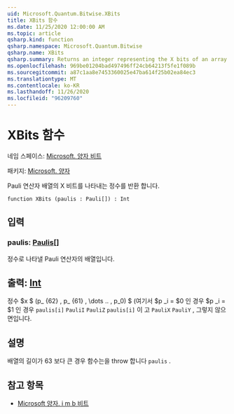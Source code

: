 ```yaml
---
uid: Microsoft.Quantum.Bitwise.XBits
title: XBits 함수
ms.date: 11/25/2020 12:00:00 AM
ms.topic: article
qsharp.kind: function
qsharp.namespace: Microsoft.Quantum.Bitwise
qsharp.name: XBits
qsharp.summary: Returns an integer representing the X bits of an array of Pauli operators.
ms.openlocfilehash: 969be01204bad497496ff24cb64213f5fe1f089b
ms.sourcegitcommit: a87c1aa8e7453360025e47ba614f25b02ea84ec3
ms.translationtype: MT
ms.contentlocale: ko-KR
ms.lasthandoff: 11/26/2020
ms.locfileid: "96209760"
---
```

# <a name="xbits-function"></a>XBits 함수

네임 스페이스: [Microsoft. 양자 비트](xref:Microsoft.Quantum.Bitwise)

패키지: [Microsoft. 양자](https://nuget.org/packages/Microsoft.Quantum.QSharp.Core)


Pauli 연산자 배열의 X 비트를 나타내는 정수를 반환 합니다.

```qsharp
function XBits (paulis : Pauli[]) : Int
```


## <a name="input"></a>입력

### <a name="paulis--pauli"></a>paulis: [Paulis](xref:microsoft.quantum.lang-ref.pauli)[]

정수로 나타낼 Pauli 연산자의 배열입니다.



## <a name="output--int"></a>출력: [Int](xref:microsoft.quantum.lang-ref.int)

정수 $x $ (p_ {62} \, p_ {61} \, \dots .. \, p_0) $ (여기서 $p _i = $0 인 경우 $p _i = $1 인 경우 `paulis[i]` `PauliI` `PauliZ` `paulis[i]` 이 고 `PauliX` `PauliY` , 그렇지 않으면입니다.

## <a name="remarks"></a>설명

배열의 길이가 63 보다 큰 경우 함수는을 throw 합니다 `paulis` .

## <a name="see-also"></a>참고 항목

- [Microsoft 양자. i m b 비트](xref:Microsoft.Quantum.Bitwise.ZBits)